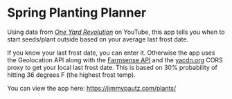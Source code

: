 # Spring Planting Planner

Using data from [*One Yard Revolution*](https://www.youtube.com/channel/UCv9ITE5nuShQ37Xd-NVkdcg) on YouTube, this app tells you when to start seeds/plant outside based on your average last frost date. 

If you know your last frost date, you can enter it.  Otherwise the app uses the Geolocation API along with the [Farmsense API](http://www.farmsense.net/) and the [yacdn.org](https://ovsoinc.github.io/yacdn.org/) CORS proxy to get your local last frost date.  This is based on 30% probability of hitting 36 degrees F (the highest frost temp).

You can view the app here: https://jimmypautz.com/plants/
